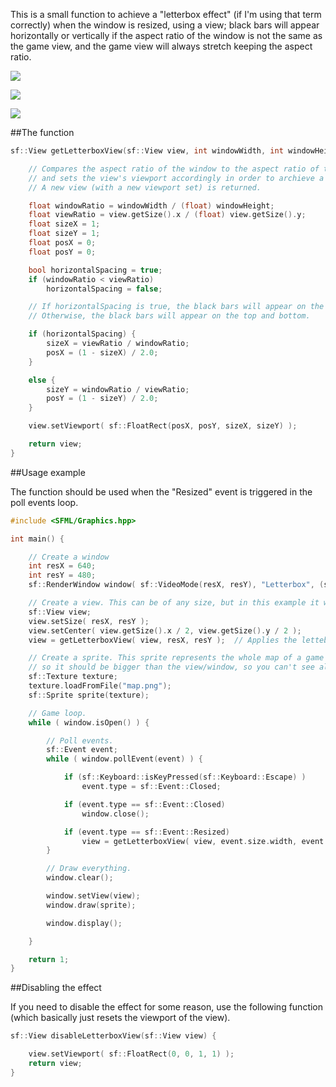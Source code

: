 This is a small function to achieve a "letterbox effect" (if I'm using that term correctly) when the window is resized, using a view; black bars will appear horizontally or vertically if the aspect ratio of the window is not the same as the game view, and the game view will always stretch keeping the aspect ratio.

![](http://i.imgur.com/AGVNlMX.png?1)

![](http://i.imgur.com/r86WeBf.png?1)

![](http://i.imgur.com/oO7kbkz.png?1)

##The function

```cpp
sf::View getLetterboxView(sf::View view, int windowWidth, int windowHeight) {

    // Compares the aspect ratio of the window to the aspect ratio of the view,
    // and sets the view's viewport accordingly in order to archieve a letterbox effect.
    // A new view (with a new viewport set) is returned.

    float windowRatio = windowWidth / (float) windowHeight;
    float viewRatio = view.getSize().x / (float) view.getSize().y;
    float sizeX = 1;
    float sizeY = 1;
    float posX = 0;
    float posY = 0;

    bool horizontalSpacing = true;
    if (windowRatio < viewRatio)
        horizontalSpacing = false;

    // If horizontalSpacing is true, the black bars will appear on the left and right side.
    // Otherwise, the black bars will appear on the top and bottom.

    if (horizontalSpacing) {
        sizeX = viewRatio / windowRatio;
        posX = (1 - sizeX) / 2.0;
    }

    else {
        sizeY = windowRatio / viewRatio;
        posY = (1 - sizeY) / 2.0;
    }

    view.setViewport( sf::FloatRect(posX, posY, sizeX, sizeY) );

    return view;
}
```

##Usage example

The function should be used when the "Resized" event is triggered in the poll events loop.

```cpp
#include <SFML/Graphics.hpp>

int main() {

    // Create a window
    int resX = 640;
    int resY = 480;
    sf::RenderWindow window( sf::VideoMode(resX, resY), "Letterbox", (sf::Style::Resize + sf::Style::Close) );

    // Create a view. This can be of any size, but in this example it will be the same size as the window.
    sf::View view;
    view.setSize( resX, resY );
    view.setCenter( view.getSize().x / 2, view.getSize().y / 2 );
    view = getLetterboxView( view, resX, resY );  // Applies the lettebox effect to the view (not neccesary if the view is the same size as the window initially, but let's do this just in case)

    // Create a sprite. This sprite represents the whole map of a game in this example,
    // so it should be bigger than the view/window, so you can't see all of it on screen.
    sf::Texture texture;
    texture.loadFromFile("map.png");
    sf::Sprite sprite(texture);

    // Game loop.
    while ( window.isOpen() ) {

        // Poll events.
        sf::Event event;
        while ( window.pollEvent(event) ) {

            if (sf::Keyboard::isKeyPressed(sf::Keyboard::Escape) )
                event.type = sf::Event::Closed;

            if (event.type == sf::Event::Closed)
                window.close();

            if (event.type == sf::Event::Resized)
                view = getLetterboxView( view, event.size.width, event.size.height );
        }

        // Draw everything.
        window.clear();

        window.setView(view); 
        window.draw(sprite);

        window.display();

    }

    return 1;
}
```

##Disabling the effect

If you need to disable the effect for some reason, use the following function (which basically just resets the viewport of the view).

```cpp
sf::View disableLetterboxView(sf::View view) {

    view.setViewport( sf::FloatRect(0, 0, 1, 1) );
    return view;
}
```
